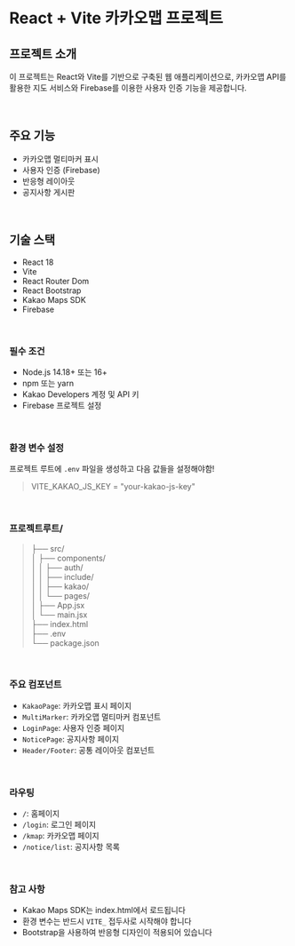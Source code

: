 # React + Vite 카카오맵 프로젝트

## 프로젝트 소개
이 프로젝트는 React와 Vite를 기반으로 구축된 웹 애플리케이션으로, 카카오맵 API를 활용한 지도 서비스와 Firebase를 이용한 사용자 인증 기능을 제공합니다.

<br/>

## 주요 기능
- 카카오맵 멀티마커 표시
- 사용자 인증 (Firebase)
- 반응형 레이아웃
- 공지사항 게시판

<br/>

## 기술 스택
- React 18
- Vite
- React Router Dom
- React Bootstrap
- Kakao Maps SDK
- Firebase

<br/>

### 필수 조건
- Node.js 14.18+ 또는 16+
- npm 또는 yarn
- Kakao Developers 계정 및 API 키
- Firebase 프로젝트 설정

<br/>

### 환경 변수 설정
프로젝트 루트에 `.env` 파일을 생성하고 다음 값들을 설정해야함!
> VITE_KAKAO_JS_KEY = "your-kakao-js-key"

<br/>

### 프로젝트루트/
> ├── src/ <br/>
> │ ├── components/ <br/>
> │ │ ├── auth/ <br/>
> │ │ ├── include/ <br/>
> │ │ ├── kakao/ <br/>
> │ │ └── pages/ <br/>
> │ ├── App.jsx <br/>
> │ └── main.jsx <br/>
> ├── index.html <br/>
> ├── .env <br/>
> └── package.json <br/>

<br/>

### 주요 컴포넌트
- `KakaoPage`: 카카오맵 표시 페이지
- `MultiMarker`: 카카오맵 멀티마커 컴포넌트
- `LoginPage`: 사용자 인증 페이지
- `NoticePage`: 공지사항 페이지
- `Header/Footer`: 공통 레이아웃 컴포넌트

<br/>

### 라우팅
- `/`: 홈페이지
- `/login`: 로그인 페이지
- `/kmap`: 카카오맵 페이지
- `/notice/list`: 공지사항 목록

<br/>

### 참고 사항
- Kakao Maps SDK는 index.html에서 로드됩니다
- 환경 변수는 반드시 `VITE_` 접두사로 시작해야 합니다
- Bootstrap을 사용하여 반응형 디자인이 적용되어 있습니다